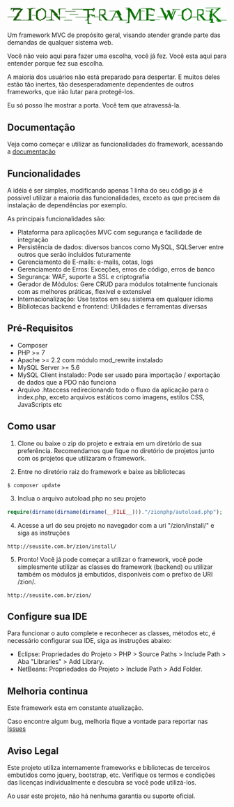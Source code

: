 ![Zion Framework](https://raw.githubusercontent.com/vcd94xt10z/zionphp/master/frontend/zion/img/zion-framework.png)

Um framework MVC de propósito geral, visando atender grande parte das demandas de qualquer sistema web.

Você não veio aqui para fazer uma escolha, você já fez. Você esta aqui para entender porque fez sua escolha.

A maioria dos usuários não está preparado para despertar. E muitos deles estão tão inertes, tão desesperadamente dependentes de outros frameworks, que irão lutar para protegê-los.

Eu só posso lhe mostrar a porta. Você tem que atravessá-la.

## Documentação

Veja como começar e utilizar as funcionalidades do framework, acessando a
[documentação](https://htmlpreview.github.io/?https://github.com/vcd94xt10z/zionphp/blob/master/docs/index.html)

## Funcionalidades

A idéia é ser simples, modificando apenas 1 linha do seu código já é possivel utilizar a maioria das funcionalidades, 
exceto as que precisem da instalação de dependências por exemplo.

As principais funcionalidades são:
- Plataforma para aplicações MVC com segurança e facilidade de integração
- Persistência de dados: diversos bancos como MySQL, SQLServer entre outros que serão incluidos futuramente
- Gerenciamento de E-mails: e-mails, cotas, logs
- Gerenciamento de Erros: Exceções, erros de código, erros de banco
- Segurança: WAF, suporte a SSL e criptografia
- Gerador de Módulos: Gere CRUD para módulos totalmente funcionais com as melhores práticas, flexivel e extensível
- Internacionalização: Use textos em seu sistema em qualquer idioma
- Bibliotecas backend e frontend: Utilidades e ferramentas diversas

## Pré-Requisitos

- Composer
- PHP >= 7
- Apache >= 2.2 com módulo mod_rewrite instalado
- MySQL Server >= 5.6
- MySQL Client instalado: Pode ser usado para importação / exportação de dados que a PDO não funciona
- Arquivo .htaccess redirecionando todo o fluxo da aplicação para o index.php, exceto arquivos estáticos como 
imagens, estilos CSS, JavaScripts etc

## Como usar

1) Clone ou baixe o zip do projeto e extraia em um diretório de sua preferência. Recomendamos que fique no diretório de projetos junto com os projetos que utilizaram o framework.

2) Entre no diretório raiz do framework e baixe as bibliotecas

```
$ composer update
```

3) Inclua o arquivo autoload.php no seu projeto 
 
```php
require(dirname(dirname(dirname(__FILE__)))."/zionphp/autoload.php");
```
 
4) Acesse a url do seu projeto no navegador com a uri "/zion/install/" e siga as instruções

``` 
http://seusite.com.br/zion/install/
```

5) Pronto! Você já pode começar a utilizar o framework, você pode simplesmente utilizar as classes do framework (backend) 
ou utilizar também os módulos já embutidos, disponíveis com o prefixo de URI /zion/.

``` 
http://seusite.com.br/zion/
```

## Configure sua IDE

Para funcionar o auto complete e reconhecer as classes, métodos etc, é necessário configurar sua IDE, siga as instruções abaixo:
- Eclipse: Propriedades do Projeto > PHP > Source Paths > Include Path > Aba "Libraries" > Add Library.
- NetBeans: Propriedades do Projeto > Include Path > Add Folder.

## Melhoria continua

Este framework esta em constante atualização.

Caso encontre algum bug, melhoria fique a vontade para reportar nas 
[Issues](https://github.com/vcd94xt10z/zionphp/issues)

## Aviso Legal

Este projeto utiliza internamente frameworks e bibliotecas de terceiros embutidos como jquery, bootstrap, etc. 
Verifique os termos e condições das licenças individualmente e descubra se você pode utilizá-los.

Ao usar este projeto, não há nenhuma garantia ou suporte oficial.
